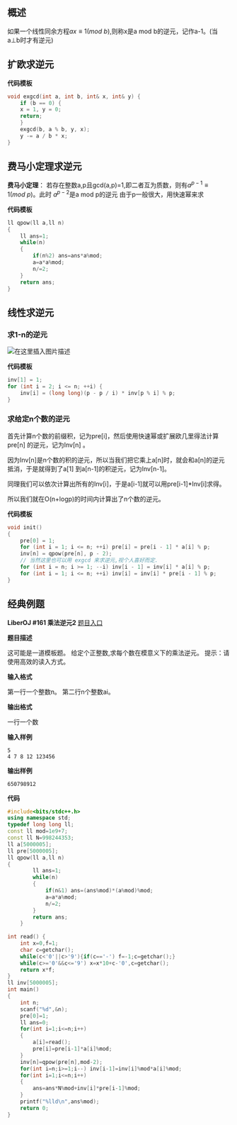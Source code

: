 ## 概述
如果一个线性同余方程$ax≡1(mod \ b)$,则称x是a mod b的逆元，记作a-1。(当a⊥b时才有逆元)

## 扩欧求逆元
**代码模板**

```cpp
void exgcd(int a, int b, int& x, int& y) {  
    if (b == 0) {  
    x = 1, y = 0;  
    return;  
    }  
    exgcd(b, a % b, y, x);  
    y -= a / b * x;  
}  
```

## 费马小定理求逆元
**费马小定理**：
若存在整数a,p且gcd(a,p)=1,即二者互为质数，则有$a^{p-1}≡1(mod \ p)$。此时 $a^{p-2}$是a mod p的逆元
由于p一般很大，用快速幂来求

**代码模板**

```cpp
ll qpow(ll a,ll n)  
{  
    ll ans=1;  
    while(n)  
    {  
        if(n%2) ans=ans*a%mod;  
        a=a*a%mod;  
        n/=2;  
    }  
    return ans;  
}  
```

## 线性求逆元
### 求1-n的逆元
![在这里插入图片描述](https://img-blog.csdnimg.cn/0638db47e4d5429fb7eb1438ab7e11ea.png)

**代码模板**

```cpp
inv[1] = 1;  
for (int i = 2; i <= n; ++i) {  
    inv[i] = (long long)(p - p / i) * inv[p % i] % p;  
}  
```

### 求给定n个数的逆元
首先计算n个数的前缀积，记为pre[i]，然后使用快速幂或扩展欧几里得法计算pre[n] 的逆元，记为Inv[n] 。

因为Inv[n]是n个数的积的逆元，所以当我们把它乘上a[n]时，就会和a[n]的逆元抵消，于是就得到了a[1] 到a[n-1]的积逆元，记为Inv[n-1]。

同理我们可以依次计算出所有的Inv[i]，于是a[i-1]就可以用pre[i-1]*Inv[i]求得。

所以我们就在O(n+logp)的时间内计算出了n个数的逆元。

**代码模板**

```cpp
void init()  
{  
    pre[0] = 1;  
    for (int i = 1; i <= n; ++i) pre[i] = pre[i - 1] * a[i] % p;  
    inv[n] = qpow(pre[n], p - 2);  
    // 当然这里也可以用 exgcd 来求逆元,视个人喜好而定.  
    for (int i = n; i >= 1; --i) inv[i - 1] = inv[i] * a[i] % p;  
    for (int i = 1; i <= n; ++i) inv[i] = inv[i] * pre[i - 1] % p;  
}  
```

## 经典例题
**LiberOJ #161 乘法逆元2**
[题目入口](https://loj.ac/p/161)

**题目描述**

这可能是一道模板题。
给定个正整数,求每个数在模意义下的乘法逆元。
提示：请使用高效的读入方式。

**输入格式**

第一行一个整数n。
第二行n个整数ai。

**输出格式**

一行一个数

**输入样例**
```
5
4 7 8 12 123456
```
**输出样例**
```
650798912
```

**代码**

```cpp
#include<bits/stdc++.h>  
using namespace std;  
typedef long long ll;  
const ll mod=1e9+7;  
const ll N=998244353;  
ll a[5000005];  
ll pre[5000005];  
ll qpow(ll a,ll n)  
{  
	    ll ans=1;  
	    while(n)  
	    {  
	        if(n&1) ans=(ans%mod)*(a%mod)%mod;  
	        a=a*a%mod;  
	        n/=2;  
	    }  
	    return ans;  
	}  
    
int read() {  
    int x=0,f=1;  
    char c=getchar();  
    while(c<'0'||c>'9'){if(c=='-') f=-1;c=getchar();}  
    while(c>='0'&&c<='9') x=x*10+c-'0',c=getchar();  
    return x*f;  
}  
ll inv[5000005];  
int main()  
{  
    int n;  
    scanf("%d",&n);  
    pre[0]=1;  
    ll ans=0;  
    for(int i=1;i<=n;i++)  
    {  
        a[i]=read();  
        pre[i]=pre[i-1]*a[i]%mod;  
    }  
    inv[n]=qpow(pre[n],mod-2);  
    for(int i=n;i>=1;i--) inv[i-1]=inv[i]%mod*a[i]%mod;  
    for(int i=1;i<=n;i++)  
    {  
        ans=ans*N%mod+inv[i]*pre[i-1]%mod;  
    }  
    printf("%lld\n",ans%mod);  
    return 0;  
}  
```







